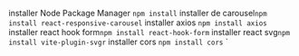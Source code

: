 installer Node Package Manager `npm install`
installer de carousel`npm install react-responsive-carousel`
installer axios `npm install axios`
installer react hook form`npm install react-hook-form`
installer react svg`npm install vite-plugin-svgr`
installer cors `npm install cors`
` 


